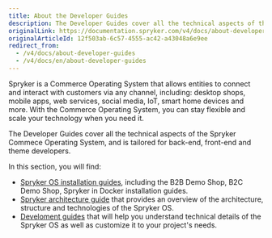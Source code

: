 ```yaml
---
title: About the Developer Guides
description: The Developer Guides cover all the technical aspects of the Spryker Commece Operating System, and is tailored for back-end, front-end and theme developers.
originalLink: https://documentation.spryker.com/v4/docs/about-developer-guides
originalArticleId: 12f503ab-6c57-4555-ac42-a43048a6e9ee
redirect_from:
  - /v4/docs/about-developer-guides
  - /v4/docs/en/about-developer-guides
---
```


Spryker is a Commerce Operating System that allows entities to connect and interact with customers via any channel, including: desktop shops, mobile apps, web services, social media, IoT, smart home devices and more. With the Commerce Operating System, you can stay flexible and scale your technology when you need it.

The Developer Guides cover all the technical aspects of the Spryker Commece Operating System, and is tailored for back-end, front-end and theme developers.

In this section, you will find: 
* [Spryker OS installation guides](/docs/scos/dev/developer-guides/202001.0/installation/about-the-installation-guides.html), including the B2B Demo Shop, B2C Demo Shop,  Spryker in Docker installation guides.
* [Spryker architecture guide](/docs/scos/dev/developer-guides/202001.0/architecture-guide/about-the-architecture-guide.html) that provides an overview of the architecture, structure and technologies  of the Spryker OS.
* [Develoment guides](/docs/scos/dev/developer-guides/202001.0/development-guide/about-the-development-guide.html) that will help you understand technical details of the Spryker OS as well as customize it to your project's needs.
